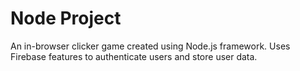 # Node Project
An in-browser clicker game created using Node.js framework. Uses Firebase features to authenticate users and store user data.

